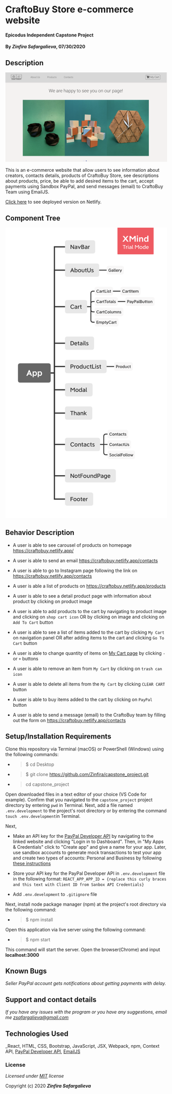# CraftoBuy Store e-commerce website

#### Epicodus Independent Capstone Project

#### By _**Zinfira Safargalieva**_, 07/30/2020

## Description 

![homepage](homepage.png)

This is an e-commerce website that allow users to see information about creators, contacts details, products of CraftoBuy Store, see descriptions about products, price, be able to add desired items to the cart, accept payments using Sandbox PayPal, and send messages (email) to CraftoBuy Team using EmailJS.

[Click here](https://craftobuy.netlify.app) to see deployed version on Netlify.


## Component Tree

![tree](craftobuy-tree.png)


## Behavior Description

* A user is able to see carousel of  products on homepage https://craftobuy.netlify.app/

* A user is able to send an email https://craftobuy.netlify.app/contacts

* A user is able to go to Instagram page following the link on https://craftobuy.netlify.app/contacts

* A user is able a list of products on https://craftobuy.netlify.app/products

* A user is able to see a detail product page with information about product by clicking on product image 

* A user is able to add products to the cart by navigating to product image and clicking on `shop cart icon` OR by clicking on image and clicking on `Add To Cart` button

* A user is able to see a list of items added to the cart by clicking `My Cart` on navigation panel OR after adding items to the cart and clicking `Go To Cart` button

* A user is able to change quantity of items on [My Cart page](https://craftobuy.netlify.app/cart) by clicking `-` or `+` buttons

* A user is able to remove an item from `My Cart` by clicking on `trash can icon`

* A user is able to delete all items from the `My Cart` by clicking `CLEAR CART` button

* A user is able to buy items added to the cart by clicking on `PayPal` button 

* A user is able to send a message (email) to the CraftoBuy team by filling out the form on https://craftobuy.netlify.app/contacts


## Setup/Installation Requirements

Clone this repository via Terminal (macOS) or PowerShell (Windows) using the following commands:

* >$ cd Desktop
* >$ git clone https://github.com/Zinfira/capstone_project.git
* >cd capstone_project

Open downloaded files in a text editor of your choice (VS Code for example). Confirm that you navigated to the `capstone_project` project directory by entering ```pwd``` in Terminal. Next, add a file named `.env.development` to the project's root directory or by entering the command `touch .env.development`in Terminal.

Next,

* Make an API key for the [PayPal Developer API](https://developer.paypal.com/developer/applications/) by navigating to the linked website and clicking "Login in to Dashboard". Then, in "My Apps & Credentials" click to "Create app" and give a name for your app. Later, use sandbox accounts to generate mock transactions to test your app and create two types of accounts: Personal and Business by following [these instructions](https://developer.paypal.com/docs/api-basics/sandbox/accounts/#create-and-manage-sandbox-accounts)

* Store your API key for the PayPal Developer API in `.env.development` file in the following format: `REACT_APP_APP_ID = {replace this curly braces and this text with Client ID from Sanbox API Credentials}`

* Add `.env.development` to `.gitignore` file

Next, install node package manager (npm) at the project's root directory via the following command:

* >$ npm install

Open this application via live server using the following command:

* >$ npm start

This command will start the server. Open the browser(Chrome) and input __localhost:3000__


## Known Bugs

_Seller PayPal account gets notifications about getting payments with delay._


## Support and contact details

_If you have any issues with the program or you have any suggestions, email me <zsafargalieva@gmail.com>_


## Technologies Used

_React, HTML, CSS, Bootstrap, JavaScript, JSX, Webpack, npm, Context API, [PayPal Developer API](https://developer.paypal.com/developer/applications/), [EmailJS](https://www.emailjs.com/)


### License

*Licensed under [MIT](https://en.wikipedia.org/wiki/MIT_License) license*

Copyright (c) 2020 **_Zinfira Safargalieva_**